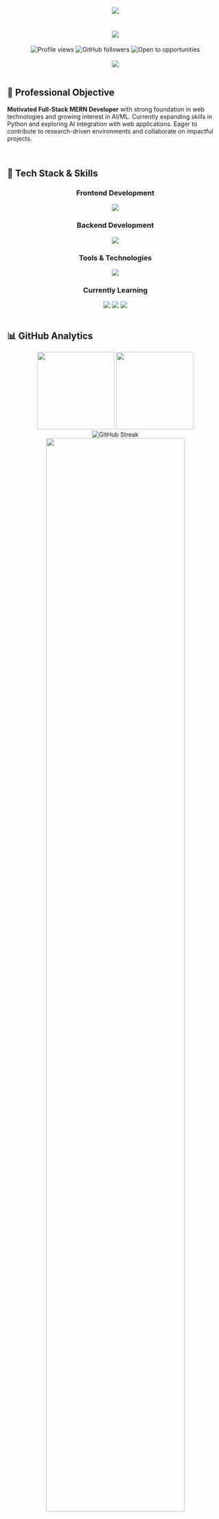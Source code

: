 <div align="center">
  <!-- Replaced duplicated MERN text banner with professional bubble wave animation -->
  <img src="https://capsule-render.vercel.app/api?type=waving&color=gradient&customColorList=0,2,2,5,30&height=150&section=header&text=&fontSize=0&animation=fadeIn"/>
</div>

<h1 align="center">
  <img src="https://readme-typing-svg.herokuapp.com/?font=Righteous&size=35&center=true&vCenter=true&width=500&height=70&duration=4000&lines=Hi+There!+👋;I'm+Khandaker+Samin+Yeasar!;MERN+Stack+Developer+🚀;Full-Stack+Web+Developer+💻;" />
</h1>

<div align="center">
  <img src="https://komarev.com/ghpvc/?username=KhandakerSamin&label=Profile%20views&color=0e75b6&style=flat" alt="Profile views" />
  <img src="https://img.shields.io/github/followers/KhandakerSamin?label=Followers&style=social" alt="GitHub followers" />
  <img src="https://img.shields.io/badge/Open%20to-Opportunities-brightgreen?style=flat&logo=handshake" alt="Open to opportunities" />
</div>

<br/>

<div align="center">
  <img src="https://readme-typing-svg.herokuapp.com/?font=Fira+Code&size=22&center=true&vCenter=true&width=600&height=100&duration=4000&lines=const+samin+%3D+%7B;++pronouns%3A+%22He%2FHim%22%2C;++location%3A+%22Bangladesh+🇧🇩%22%2C;++currentFocus%3A+%22Full-Stack+MERN%22%2C;++learning%3A+%5B%22Next.js%22%2C+%22TypeScript%22%2C+%22Python%22%5D;%7D%3B" />
</div>

<br/>

## 🎯 Professional Objective

**Motivated Full-Stack MERN Developer** with strong foundation in web technologies and growing interest in AI/ML. Currently expanding skills in Python and exploring AI integration with web applications. Eager to contribute to research-driven environments and collaborate on impactful projects.

<br/>

## 🚀 Tech Stack & Skills

<div align="center">

### Frontend Development
<img src="https://skillicons.dev/icons?i=react,js,html,css,tailwind,typescript" />

### Backend Development  
<img src="https://skillicons.dev/icons?i=nodejs,express,mongodb,firebase" />

### Tools & Technologies
<img src="https://skillicons.dev/icons?i=git,vscode,postman,figma,vercel,netlify" />

### Currently Learning
<img src="https://skillicons.dev/icons?i=python,nextjs" />
<img src="https://img.shields.io/badge/AI%20Integration-FF6B6B?style=for-the-badge&logo=openai&logoColor=white" />
<img src="https://img.shields.io/badge/Framer%20Motion-0055FF?style=for-the-badge&logo=framer&logoColor=white" />

</div>

<br/>

## 📊 GitHub Analytics

<div align="center">
  <!-- Put stats and languages in same row -->
  <img height="180em" src="https://github-readme-stats.vercel.app/api?username=KhandakerSamin&show_icons=true&theme=radical&include_all_commits=true&count_private=true&border_radius=10"/>
  <img height="180em" src="https://github-readme-stats.vercel.app/api/top-langs/?username=KhandakerSamin&layout=compact&langs_count=8&theme=radical&border_radius=10"/>
</div>

<div align="center">
  <img src="https://github-readme-streak-stats.herokuapp.com/?user=KhandakerSamin&theme=radical&border_radius=10" alt="GitHub Streak" />
</div>

<div align="center">
  <!-- Minimized contribution graph size -->
  <img src="https://github-readme-activity-graph.vercel.app/graph?username=Khandakersaminyeasar&theme=redical&bg_color=20232a&hide_border=true" width="80%"/>
</div>

<br/>

## 🎓 Education

<div align="center">
  <img src="https://img.shields.io/badge/B.Sc._Software_Engineering-2024--Present-blue?style=for-the-badge&logo=graduation-cap" />
  <br/>
  <strong>Daffodil International University</strong>
</div>

<br/>

## 🤝 Let's Connect & Collaborate

<div align="center">

[![LinkedIn](https://img.shields.io/badge/LinkedIn-0077B5?style=for-the-badge&logo=linkedin&logoColor=white)](https://www.linkedin.com/in/khandakersaminyeasar/)
[![Email](https://img.shields.io/badge/Email-D14836?style=for-the-badge&logo=gmail&logoColor=white)](mailto:khandakersaminyeasar@gmail.com)
[![Portfolio](https://img.shields.io/badge/Portfolio-FF5722?style=for-the-badge&logo=google-chrome&logoColor=white)](https://khandakersaminyeasar.com)
[![Facebook](https://img.shields.io/badge/Facebook-1877F2?style=for-the-badge&logo=facebook&logoColor=white)](https://www.facebook.com/khandakersaminyeasar)
<!-- Added Instagram to connect section -->
[![Instagram](https://img.shields.io/badge/Instagram-E4405F?style=for-the-badge&logo=instagram&logoColor=white)](https://www.instagram.com/khandakersaminyeasar)

</div>

<br/>

<div align="center">
  <img src="https://readme-typing-svg.herokuapp.com/?font=Righteous&size=25&center=true&vCenter=true&width=500&height=70&duration=4000&lines=💼+Open+to+Opportunities!;🚀+MERN+Stack+Projects;💻+Full-Stack+Development;🤝+Let's+Build+Together!" />
</div>

<br/>

<div align="center">
  <img src="https://readme-typing-svg.herokuapp.com/?font=Righteous&size=20&center=true&vCenter=true&width=400&height=50&duration=3000&lines=Thanks+for+visiting!+✨;Happy+Coding!+🚀;Let's+connect!+🤝" />
</div>

---

<div align="center">
  <img src="https://capsule-render.vercel.app/api?type=waving&color=gradient&height=100&section=footer"/>
</div>
